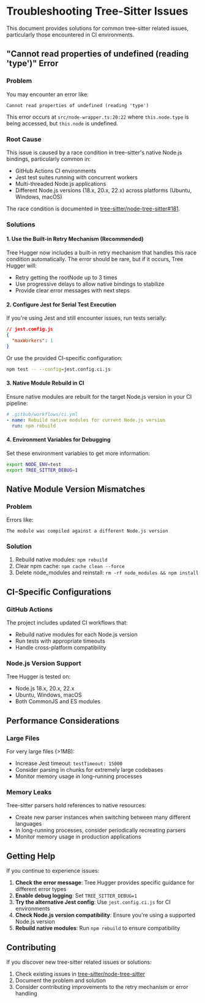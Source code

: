 # Troubleshooting Tree-Sitter Issues

This document provides solutions for common tree-sitter related issues, particularly those encountered in CI environments.

## "Cannot read properties of undefined (reading 'type')" Error

### Problem
You may encounter an error like:
```
Cannot read properties of undefined (reading 'type')
```
This error occurs at `src/node-wrapper.ts:20:22` where `this.node.type` is being accessed, but `this.node` is undefined.

### Root Cause
This issue is caused by a race condition in tree-sitter's native Node.js bindings, particularly common in:
- GitHub Actions CI environments
- Jest test suites running with concurrent workers
- Multi-threaded Node.js applications
- Different Node.js versions (18.x, 20.x, 22.x) across platforms (Ubuntu, Windows, macOS)

The race condition is documented in [tree-sitter/node-tree-sitter#181](https://github.com/tree-sitter/node-tree-sitter/issues/181).

### Solutions

#### 1. Use the Built-in Retry Mechanism (Recommended)
Tree Hugger now includes a built-in retry mechanism that handles this race condition automatically. The error should be rare, but if it occurs, Tree Hugger will:
- Retry getting the rootNode up to 3 times
- Use progressive delays to allow native bindings to stabilize
- Provide clear error messages with next steps

#### 2. Configure Jest for Serial Test Execution
If you're using Jest and still encounter issues, run tests serially:

```json
// jest.config.js
{
  "maxWorkers": 1
}
```

Or use the provided CI-specific configuration:
```bash
npm test -- --config=jest.config.ci.js
```

#### 3. Native Module Rebuild in CI
Ensure native modules are rebuilt for the target Node.js version in your CI pipeline:

```yaml
# .github/workflows/ci.yml
- name: Rebuild native modules for current Node.js version
  run: npm rebuild
```

#### 4. Environment Variables for Debugging
Set these environment variables to get more information:
```bash
export NODE_ENV=test
export TREE_SITTER_DEBUG=1
```

## Native Module Version Mismatches

### Problem
Errors like:
```
The module was compiled against a different Node.js version
```

### Solution
1. Rebuild native modules: `npm rebuild`
2. Clear npm cache: `npm cache clean --force`
3. Delete node_modules and reinstall: `rm -rf node_modules && npm install`

## CI-Specific Configurations

### GitHub Actions
The project includes updated CI workflows that:
- Rebuild native modules for each Node.js version
- Run tests with appropriate timeouts
- Handle cross-platform compatibility

### Node.js Version Support
Tree Hugger is tested on:
- Node.js 18.x, 20.x, 22.x
- Ubuntu, Windows, macOS
- Both CommonJS and ES modules

## Performance Considerations

### Large Files
For very large files (>1MB):
- Increase Jest timeout: `testTimeout: 15000`
- Consider parsing in chunks for extremely large codebases
- Monitor memory usage in long-running processes

### Memory Leaks
Tree-sitter parsers hold references to native resources:
- Create new parser instances when switching between many different languages
- In long-running processes, consider periodically recreating parsers
- Monitor memory usage in production applications

## Getting Help

If you continue to experience issues:

1. **Check the error message**: Tree Hugger provides specific guidance for different error types
2. **Enable debug logging**: Set `TREE_SITTER_DEBUG=1`
3. **Try the alternative Jest config**: Use `jest.config.ci.js` for CI environments
4. **Check Node.js version compatibility**: Ensure you're using a supported Node.js version
5. **Rebuild native modules**: Run `npm rebuild` to ensure compatibility

## Contributing

If you discover new tree-sitter related issues or solutions:
1. Check existing issues in [tree-sitter/node-tree-sitter](https://github.com/tree-sitter/node-tree-sitter/issues)
2. Document the problem and solution
3. Consider contributing improvements to the retry mechanism or error handling